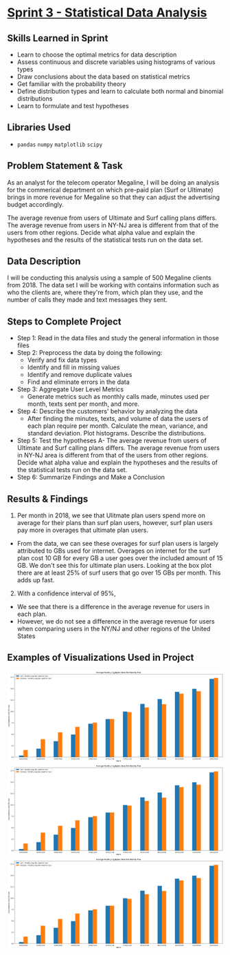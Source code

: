 # [Sprint 3 - Statistical Data Analysis](https://github.com/paul-london/TripleTen-Data-Science-Projects/blob/main/Sprint%2003%20-%20Statistical%20Data%20Analysis/Sprint%203%20Project%20-%20Statistical%20Data%20Analysis.ipynb)

## Skills Learned in Sprint 
- Learn to choose the optimal metrics for data description
- Assess continuous and discrete variables using histograms of various types
- Draw conclusions about the data based on statistical metrics
- Get familiar with the probability theory
- Define distribution types and learn to calculate both normal and binomial distributions
- Learn to formulate and test hypotheses

## Libraries Used
 - `pandas` `numpy` `matplotlib` `scipy`
 
## Problem Statement & Task
As an analyst for the telecom operator Megaline, I will be doing an analysis for the commerical department on which pre-paid plan (Surf or Ultimate) brings in more revenue for Megaline so that they can adjust the advertising budget accordingly.

The average revenue from users of Ultimate and Surf calling plans differs. The average revenue from users in NY-NJ area is different from that of the users from other regions. Decide what alpha value and explain the hypotheses and the results of the statistical tests run on the data set.

## Data Description

I will be conducting this analysis using a sample of 500 Megaline clients from 2018. The data set I will be working with contains information such as who the clients are, where they're from, which plan they use, and the number of calls they made and text messages they sent.

## Steps to Complete Project
- Step 1: Read in the data files and study the general information in those files
- Step 2: Preprocess the data by doing the following:
  - Verify and fix data types
  - Identify and fill in missing values
  - Identify and remove duplicate values
  - Find and eliminate errors in the data
- Step 3: Aggregate User Level Metrics
  - Generate metrics such as monthly calls made, minutes used per month, texts sent per month, and more.
- Step 4: Describe the customers' behavior by analyzing the data
  - After finding the minutes, texts, and volume of data the users of each plan require per month. Calculate the mean, variance, and standard deviation. Plot histograms. Describe the distributions.
- Step 5: Test the hypotheses
  A- The average revenue from users of Ultimate and Surf calling plans differs. The average revenue from users in NY-NJ area is different from that of the users from other regions. Decide what alpha value and explain the hypotheses and the results of the statistical tests run on the data set.
- Step 6: Summarize Findings and Make a Conclusion
  
## Results & Findings

1. Per month in 2018, we see that Ulitmate plan users spend more on average for their plans than surf plan users, however, surf plan users pay more in overages that ultimate plan users.
 - From the data, we can see these overages for surf plan users is largely attributed to GBs used for internet. Overages on internet for the surf plan cost 10 GB for every GB a user goes over the included amount of 15 GB. We don't see this for ultimate plan users. Looking at the box plot there are at least 25% of surf users that go over 15 GBs per month. This adds up fast.
2. With a confidence interval of 95%,
- We see that there is a difference in the average revenue for users in each plan.
- However, we do not see a difference in the average revenue for users when comparing users in the NY/NJ and other regions of the United States

## Examples of Visualizations Used in Project
![](https://github.com/paul-london/TripleTen-Data-Science-Projects/blob/main/Sprint%2003%20-%20Statistical%20Data%20Analysis/Images/1.png)
![](https://github.com/paul-london/TripleTen-Data-Science-Projects/blob/main/Sprint%2003%20-%20Statistical%20Data%20Analysis/Images/1.png)
![](https://github.com/paul-london/TripleTen-Data-Science-Projects/blob/main/Sprint%2003%20-%20Statistical%20Data%20Analysis/Images/1.png)
